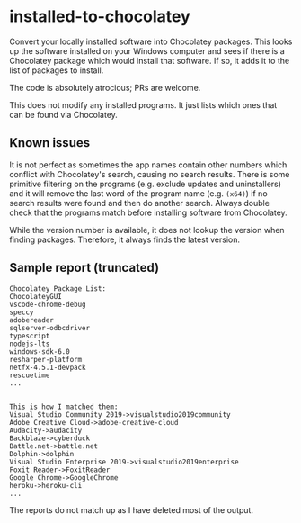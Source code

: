 # installed-to-chocolatey
Convert your locally installed software into Chocolatey packages. This looks up the software installed on your Windows computer and sees if there is a Chocolatey package which would install that software. If so, it adds it to the list of packages to install.

The code is absolutely atrocious; PRs are welcome.

This does not modify any installed programs. It just lists which ones that can be found via Chocolatey.


## Known issues

It is not perfect as sometimes the app names contain other numbers which conflict with Chocolatey's search, causing no search results. There is some primitive filtering on the programs (e.g. exclude updates and uninstallers) and it will remove the last word of the program name (e.g. `(x64)`) if no search results were found and then do another search. Always double check that the programs match before installing software from Chocolatey.

While the version number is available, it does not lookup the version when finding packages. Therefore, it always finds the latest version.


## Sample report (truncated)
```
Chocolatey Package List:
ChocolateyGUI
vscode-chrome-debug
speccy
adobereader
sqlserver-odbcdriver
typescript
nodejs-lts
windows-sdk-6.0
resharper-platform
netfx-4.5.1-devpack
rescuetime
...


This is how I matched them:
Visual Studio Community 2019->visualstudio2019community
Adobe Creative Cloud->adobe-creative-cloud
Audacity->audacity
Backblaze->cyberduck
Battle.net->battle.net
Dolphin->dolphin
Visual Studio Enterprise 2019->visualstudio2019enterprise
Foxit Reader->FoxitReader
Google Chrome->GoogleChrome
heroku->heroku-cli
...
```

The reports do not match up as I have deleted most of the output.
